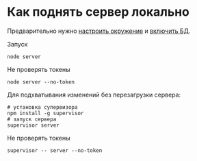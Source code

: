 # Как поднять сервер локально
Предварительно нужно  [настроить окружение](https://github.com/megatolya/achivki/blob/master/README.md) и [включить БД](https://github.com/megatolya/achivki/blob/master/database/README.md).

Запуск
```shell
node server
```

Не проверять токены
```shell
node server --no-token
```

Для подхватывания изменений без перезагрузки сервера:
```shell
# установка супервизора
npm install -g supervisor
# запуск сервера
supervisor server
```

Не проверять токены
```shell
supervisor -- server --no-token
```
